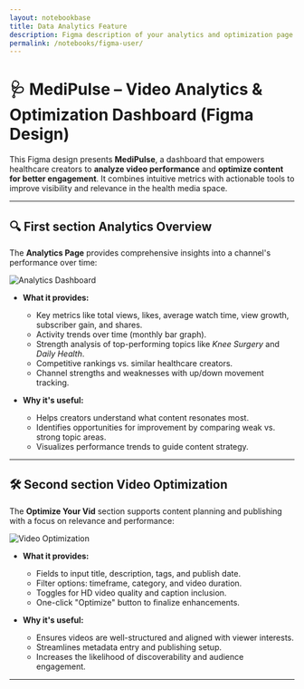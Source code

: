 ```yaml
---
layout: notebookbase
title: Data Analytics Feature
description: Figma description of your analytics and optimization page
permalink: /notebooks/figma-user/
---
```


# 🩺 MediPulse – Video Analytics & Optimization Dashboard (Figma Design)

This Figma design presents **MediPulse**, a dashboard that empowers healthcare creators to **analyze video performance** and **optimize content for better engagement**. It combines intuitive metrics with actionable tools to improve visibility and relevance in the health media space.

---

## 🔍 First section Analytics Overview

The **Analytics Page** provides comprehensive insights into a channel's performance over time:

![Analytics Dashboard](https://i.postimg.cc/VvXBtdBf/Screenshot-2025-06-03-at-9-23-59-AM.png)

- **What it provides:**
  - Key metrics like total views, likes, average watch time, view growth, subscriber gain, and shares.
  - Activity trends over time (monthly bar graph).
  - Strength analysis of top-performing topics like *Knee Surgery* and *Daily Health*.
  - Competitive rankings vs. similar healthcare creators.
  - Channel strengths and weaknesses with up/down movement tracking.

- **Why it's useful:**
  - Helps creators understand what content resonates most.
  - Identifies opportunities for improvement by comparing weak vs. strong topic areas.
  - Visualizes performance trends to guide content strategy.

---

## 🛠 Second section Video Optimization

The **Optimize Your Vid** section supports content planning and publishing with a focus on relevance and performance:

![Video Optimization](https://i.postimg.cc/wMFMnz95/Screenshot-2025-06-03-at-9-25-12-AM.png)

- **What it provides:**
  - Fields to input title, description, tags, and publish date.
  - Filter options: timeframe, category, and video duration.
  - Toggles for HD video quality and caption inclusion.
  - One-click "Optimize" button to finalize enhancements.

- **Why it's useful:**
  - Ensures videos are well-structured and aligned with viewer interests.
  - Streamlines metadata entry and publishing setup.
  - Increases the likelihood of discoverability and audience engagement.

---